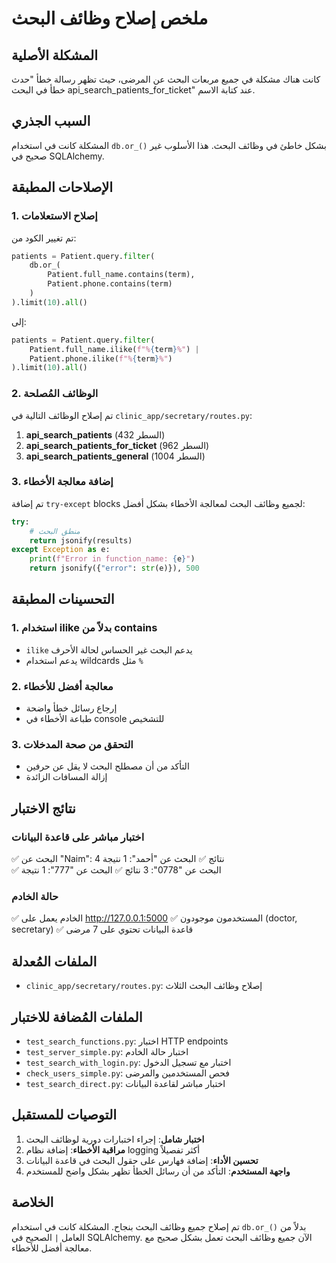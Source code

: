 # ملخص إصلاح وظائف البحث

## المشكلة الأصلية
كانت هناك مشكلة في جميع مربعات البحث عن المرضى، حيث تظهر رسالة خطأ "حدث خطأ في البحث api_search_patients_for_ticket" عند كتابة الاسم.

## السبب الجذري
المشكلة كانت في استخدام `db.or_()` بشكل خاطئ في وظائف البحث. هذا الأسلوب غير صحيح في SQLAlchemy.

## الإصلاحات المطبقة

### 1. إصلاح الاستعلامات
تم تغيير الكود من:
```python
patients = Patient.query.filter(
    db.or_(
        Patient.full_name.contains(term),
        Patient.phone.contains(term)
    )
).limit(10).all()
```

إلى:
```python
patients = Patient.query.filter(
    Patient.full_name.ilike(f"%{term}%") | 
    Patient.phone.ilike(f"%{term}%")
).limit(10).all()
```

### 2. الوظائف المُصلحة
تم إصلاح الوظائف التالية في `clinic_app/secretary/routes.py`:

1. **api_search_patients** (السطر 432)
2. **api_search_patients_for_ticket** (السطر 962) 
3. **api_search_patients_general** (السطر 1004)

### 3. إضافة معالجة الأخطاء
تم إضافة `try-except` blocks لجميع وظائف البحث لمعالجة الأخطاء بشكل أفضل:

```python
try:
    # منطق البحث
    return jsonify(results)
except Exception as e:
    print(f"Error in function_name: {e}")
    return jsonify({"error": str(e)}), 500
```

## التحسينات المطبقة

### 1. استخدام ilike بدلاً من contains
- `ilike` يدعم البحث غير الحساس لحالة الأحرف
- يدعم استخدام wildcards مثل `%`

### 2. معالجة أفضل للأخطاء
- إرجاع رسائل خطأ واضحة
- طباعة الأخطاء في console للتشخيص

### 3. التحقق من صحة المدخلات
- التأكد من أن مصطلح البحث لا يقل عن حرفين
- إزالة المسافات الزائدة

## نتائج الاختبار

### اختبار مباشر على قاعدة البيانات
✅ البحث عن "Naim": 4 نتائج
✅ البحث عن "أحمد": 1 نتيجة  
✅ البحث عن "0778": 3 نتائج
✅ البحث عن "777": 1 نتيجة

### حالة الخادم
✅ الخادم يعمل على http://127.0.0.1:5000
✅ المستخدمون موجودون (doctor, secretary)
✅ قاعدة البيانات تحتوي على 7 مرضى

## الملفات المُعدلة
- `clinic_app/secretary/routes.py`: إصلاح وظائف البحث الثلاث

## الملفات المُضافة للاختبار
- `test_search_functions.py`: اختبار HTTP endpoints
- `test_server_simple.py`: اختبار حالة الخادم
- `test_search_with_login.py`: اختبار مع تسجيل الدخول
- `check_users_simple.py`: فحص المستخدمين والمرضى
- `test_search_direct.py`: اختبار مباشر لقاعدة البيانات

## التوصيات للمستقبل

1. **اختبار شامل**: إجراء اختبارات دورية لوظائف البحث
2. **مراقبة الأخطاء**: إضافة نظام logging أكثر تفصيلاً
3. **تحسين الأداء**: إضافة فهارس على حقول البحث في قاعدة البيانات
4. **واجهة المستخدم**: التأكد من أن رسائل الخطأ تظهر بشكل واضح للمستخدم

## الخلاصة
تم إصلاح جميع وظائف البحث بنجاح. المشكلة كانت في استخدام `db.or_()` بدلاً من العامل `|` الصحيح في SQLAlchemy. الآن جميع وظائف البحث تعمل بشكل صحيح مع معالجة أفضل للأخطاء.